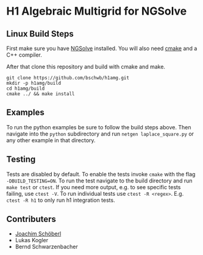# H1 Algebraic Multigrid for NGSolve

## Linux Build Steps
First make sure you have [NGSolve](https://ngsolve.org) installed.
You will also need [cmake](https://cmake.org/) and a C++ compiler.

After that clone this repository and build with cmake and make.
```
git clone https://github.com/bschwb/h1amg.git
mkdir -p h1amg/build
cd h1amg/build
cmake ../ && make install
```

## Examples
To run the python examples be sure to follow the build steps above.
Then navigate into the `python` subdirectory and run `netgen laplace_square.py`
or any other example in that directory.

## Testing
Tests are disabled by default.
To enable the tests invoke `cmake` with the flag `-DBUILD_TESTING=ON`.
To run the test navigate to the build directory and run `make test` or `ctest`.
If you need more output, e.g. to see specific tests failing, use `ctest -V`.
To run individual tests use `ctest -R <regex>`.
E.g. `ctest -R h1` to only run h1 integration tests.

## Contributers

* [Joachim Schöberl](http://www.asc.tuwien.ac.at/~schoeberl/wiki/index.php/Joachim_Sch%C3%B6berl)
* Lukas Kogler
* Bernd Schwarzenbacher
